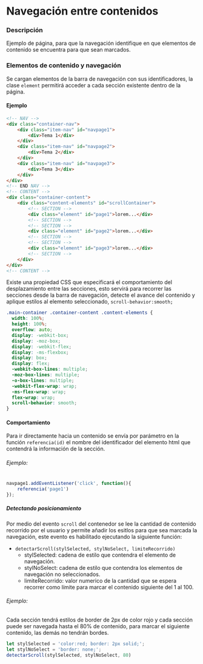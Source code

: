 # Navegación entre contenidos
### Descripción
Ejemplo de página, para que la navegación identifique en que elementos de contenido se encuentra para que sean marcados.

### Elementos de contenido y navegación
Se cargan elementos de la barra de navegación con sus identificadores, la clase `element` permitirá acceder a cada sección existente dentro de la página.

#### Ejemplo
```html
<!-- NAV -->
<div class="container-nav">
	<div class="item-nav" id="navpage1">
		<div>Tema 1</div>
	</div>
	<div class="item-nav" id="navpage2">
		<div>Tema 2</div>
	</div>
	<div class="item-nav" id="navpage3">
		<div>Tema 3</div>
	</div>
</div>
<!-- END NAV -->
<!-- CONTENT -->
<div class="container-content">
	<div class="content-elements" id="scrollContainer">
	    <!-- SECTION -->
	    <div class="element" id="page1">lorem...</div>
	    <!-- SECTION -->
	    <!-- SECTION -->
	    <div class="element" id="page2">lorem...</div>
	    <!-- SECTION -->
	    <!-- SECTION -->
	    <div class="element" id="page3">lorem...</div>
	    <!-- SECTION -->
	</div>
</div>
<!-- CONTENT -->
```
Existe una propiedad CSS que especificará el comportamiento del desplazamiento entre las secciones, esto servirá para recorrer las secciones desde la barra de navegación, detecte el avance del contenido y aplique estilos al elemento seleccionado, `scroll-behavior:smooth;`

```css
.main-container .container-content .content-elements {
  width: 100%;
  height: 100%;
  overflow: auto;
  display: -webkit-box;
  display: -moz-box;
  display: -webkit-flex;
  display: -ms-flexbox;
  display: box;
  display: flex;
  -webkit-box-lines: multiple;
  -moz-box-lines: multiple;
  -o-box-lines: multiple;
  -webkit-flex-wrap: wrap;
  -ms-flex-wrap: wrap;
  flex-wrap: wrap;
  scroll-behavior: smooth;
}
```

#### Comportamiento
Para ir directamente hacia un contenido se envía por parámetro en la función `referencia(id)` el nombre del identificador del elemento html que contendrá la información de la sección.
###### Ejemplo:
#
```javascript
navpage1.addEventListener('click', function(){
	referencia('page1')
});
```
##### Detectando posicionamiento
Por medio del evento `scroll` del contenedor se lee la cantidad de contenido recorrido por el usuario y permite añadir los esitlos para que sea marcada la navegación, este evento es habilitado ejecutando la siguiente función:
* `detectarScroll(stylSelected, stylNoSelect, limiteRecorrido)`
    * stylSelected: cadena de estilo que contendra el elemento de navegación.
    * stylNoSelect: cadena de estilo que contendra los elementos de navegación no seleccionados.
    * limiteRecorrido: valor numerico de la cantidad que se espera recorrer como límite para marcar el contenido siguiente del 1 al 100.
###### Ejemplo:
Cada sección tendrá estilos de border de 2px de color rojo y cada sección puede ser navegada hasta el 80% de contenido, para marcar el siguiente contenido, las demás no tendrán bordes.
```javascript
let stylSelected = 'color:red; border: 2px solid;';
let stylNoSelect = 'border: none;';
detectarScroll(stylSelected, stylNoSelect, 80)
```

